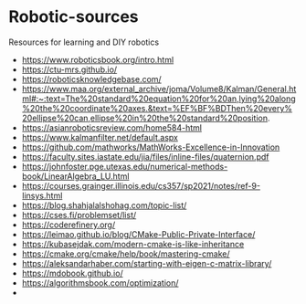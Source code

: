# Robotic-sources
Resources for learning and DIY robotics

* https://www.roboticsbook.org/intro.html
* https://ctu-mrs.github.io/
* https://roboticsknowledgebase.com/
* https://www.maa.org/external_archive/joma/Volume8/Kalman/General.html#:~:text=The%20standard%20equation%20for%20an,lying%20along%20the%20coordinate%20axes.&text=%EF%BF%BDThen%20every%20ellipse%20can,ellipse%20in%20the%20standard%20position.
* https://asianroboticsreview.com/home584-html
* https://www.kalmanfilter.net/default.aspx
* https://github.com/mathworks/MathWorks-Excellence-in-Innovation
* https://faculty.sites.iastate.edu/jia/files/inline-files/quaternion.pdf
* https://johnfoster.pge.utexas.edu/numerical-methods-book/LinearAlgebra_LU.html
* https://courses.grainger.illinois.edu/cs357/sp2021/notes/ref-9-linsys.html
* https://blog.shahjalalshohag.com/topic-list/
* https://cses.fi/problemset/list/
* https://coderefinery.org/
* https://leimao.github.io/blog/CMake-Public-Private-Interface/
* https://kubasejdak.com/modern-cmake-is-like-inheritance
* https://cmake.org/cmake/help/book/mastering-cmake/
* https://aleksandarhaber.com/starting-with-eigen-c-matrix-library/
* https://mdobook.github.io/
* https://algorithmsbook.com/optimization/
* 


